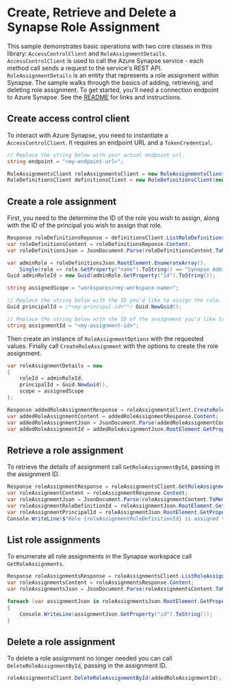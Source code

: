 # Create, Retrieve and Delete a Synapse Role Assignment

This sample demonstrates basic operations with two core classes in this library: `AccessControlClient` and `RoleAssignmentDetails`. `AccessControlClient` is used to call the Azure Synapse service - each method call sends a request to the service's REST API. `RoleAssignmentDetails` is an entity that represents a role assignment within Synapse. The sample walks through the basics of adding, retrieving, and deleting role assignment. To get started, you'll need a connection endpoint to Azure Synapse. See the [README](https://github.com/Azure/azure-sdk-for-net/blob/main/sdk/synapse/Azure.Analytics.Synapse.AccessControl/README.md) for links and instructions.

## Create access control client

To interact with Azure Synapse, you need to instantiate a `AccessControlClient`. It requires an endpoint URL and a `TokenCredential`.

```C# Snippet:CreateAccessControlClient
// Replace the string below with your actual endpoint url.
string endpoint = "<my-endpoint-url>";

RoleAssignmentsClient roleAssignmentsClient = new RoleAssignmentsClient(new Uri(endpoint), new DefaultAzureCredential());
RoleDefinitionsClient definitionsClient = new RoleDefinitionsClient(new Uri(endpoint), new DefaultAzureCredential());
```

## Create a role assignment

First, you need to the determine the ID of the role you wish to assign, along with the ID of the principal you wish to assign that role.

```C# Snippet:PrepCreateRoleAssignment
Response roleDefinitionsReponse = definitionsClient.ListRoleDefinitions();
var roleDefinitionsContent = roleDefinitionsReponse.Content;
var roleDefinitionsJson = JsonDocument.Parse(roleDefinitionsContent.ToMemory());

var adminRole = roleDefinitionsJson.RootElement.EnumerateArray().
    Single(role => role.GetProperty("name").ToString() == "Synapse Administrator");
Guid adminRoleId = new Guid(adminRole.GetProperty("id").ToString());

string assignedScope = "workspaces/<my-workspace-name>";

// Replace the string below with the ID you'd like to assign the role.
Guid principalId = /*<my-principal-id>"*/ Guid.NewGuid();

// Replace the string below with the ID of the assignment you'd like to use.
string assignmentId = "<my-assignment-id>";
```

Then create an instance of `RoleAssignmentOptions` with the requested values. Finally call `CreateRoleAssignment` with the options to create the role assignment.

```C# Snippet:CreateRoleAssignment
var roleAssignmentDetails = new
{
    roleId = adminRoleId,
    principalId = Guid.NewGuid(),
    scope = assignedScope
};

Response addedRoleAssignmentResponse = roleAssignmentsClient.CreateRoleAssignment(assignmentId, RequestContent.Create(roleAssignmentDetails));
var addedRoleAssignmentContent = addedRoleAssignmentResponse.Content;
var addedRoleAssignmentJson = JsonDocument.Parse(addedRoleAssignmentContent.ToMemory());
var addedRoleAssignmentId = addedRoleAssignmentJson.RootElement.GetProperty("id").ToString();
```

## Retrieve a role assignment

To retrieve the details of assignment call `GetRoleAssignmentById`, passing in the assignment ID.

```C# Snippet:RetrieveRoleAssignment
Response roleAssignmentResponse = roleAssignmentsClient.GetRoleAssignmentById(addedRoleAssignmentId);
var roleAssignmentContent = roleAssignmentResponse.Content;
var roleAssignmentJson = JsonDocument.Parse(roleAssignmentContent.ToMemory());
var roleAssignmentRoleDefinitionId = roleAssignmentJson.RootElement.GetProperty("roleDefinitionId").ToString();
var roleAssignmentPrincipalId = roleAssignmentJson.RootElement.GetProperty("principalId").ToString();
Console.WriteLine($"Role {roleAssignmentRoleDefinitionId} is assigned to {roleAssignmentPrincipalId}.");
```

## List role assignments

To enumerate all role assignments in the Synapse workspace call `GetRoleAssignments`.

```C# Snippet:ListRoleAssignments
Response roleAssignmentsResponse = roleAssignmentsClient.ListRoleAssignments();
var roleAssignmentsContent = roleAssignmentsResponse.Content;
var roleAssignmentsJson = JsonDocument.Parse(roleAssignmentsContent.ToMemory());

foreach (var assignmentJson in roleAssignmentsJson.RootElement.GetProperty("value").EnumerateArray())
{
    Console.WriteLine(assignmentJson.GetProperty("id").ToString());
}
```

## Delete a role assignment

To delete a role assignment no longer needed you can call `DeleteRoleAssignmentById`, passing in the assignment ID.

```C# Snippet:DeleteRoleAssignment
roleAssignmentsClient.DeleteRoleAssignmentById(addedRoleAssignmentId);
```
